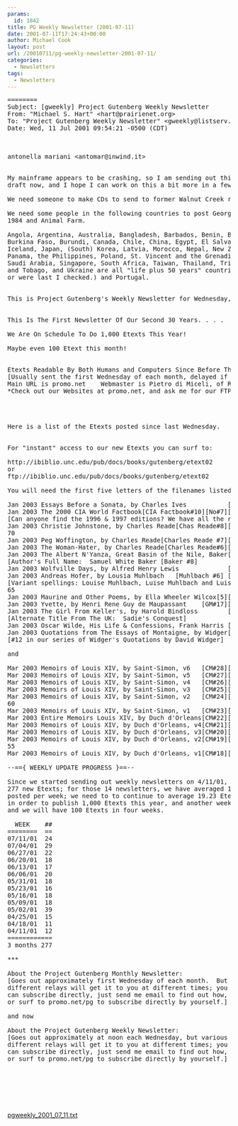 ```yaml
---
params:
  id: 1842
title: PG Weekly Newsletter (2001-07-11)
date: 2001-07-11T17:24:43+00:00
author: Michael Cook
layout: post
url: /20010711/pg-weekly-newsletter-2001-07-11/
categories:
  - Newsletters
tags:
  - Newsletters
---
```

<pre>========
Subject: [gweekly] Project Gutenberg Weekly Newsletter
From: "Michael S. Hart" &lt;hart@prairienet.org&gt;
To: "Project Gutenberg Weekly Newsletter" &lt;gweekly@listserv.unc.edu&gt;
Date: Wed, 11 Jul 2001 09:54:21 -0500 (CDT)



antonella mariani &lt;antomar@inwind.it&gt;


My mainframe appears to be crashing, so I am sending out this VERY ROUGH
draft now, and I hope I can work on this a bit more in a few hours. . . .

We need someone to make CDs to send to former Walnut Creek readers.

We need some people in the following countries to post George Orwell's
1984 and Animal Farm.

Angola, Argentina, Australia, Bangladesh, Barbados, Benin, Bulgaria,
Burkina Faso, Burundi, Canada, Chile, China, Egypt, El Salvador,
Iceland, Japan, (South) Korea, Latvia, Morocco, Nepal, New Zealand,
Panama, the Philippines, Poland, St. Vincent and the Grenadines,
Saudi Arabia, Singapore, South Africa, Taiwan, Thailand, Trinidad
and Tobago, and Ukraine are all "life plus 50 years" countries,
or were last I checked.) and Portugal.


This is Project Gutenberg's Weekly Newsletter for Wednesday, July 11, 2001


This Is The First Newsletter Of Our Second 30 Years. . . .

We Are On Schedule To Do 1,000 Etexts This Year!

Maybe even 100 Etext this month!


Etexts Readable By Both Humans and Computers Since Before The Internet
[Usually sent the first Wednesday of each month, delayed if by relay.]
Main URL is promo.net    Webmaster is Pietro di Miceli, of Rome, Italy
*Check out our Websites at promo.net, and ask me for our FTP servers.*




Here is a list of the Etexts posted since last Wednesday.


For "instant" access to our new Etexts you can surf to:

http://ibiblio.unc.edu/pub/docs/books/gutenberg/etext02
or
ftp://ibiblio.unc.edu/pub/docs/books/gutenberg/etext02

You will need the first five letters of the filenames listed below.

Jan 2003 Essays Before a Sonata, by Charles Ives           [ivessxxx.xxx]3673
Jan 2003 The 2000 CIA World Factbook[CIA Factbook#10][No#7][world00x.xxx]3672
[Can anyone find the 1996 & 1997 editions? We have all the rest back to 1990]
Jan 2003 Christie Johnstone, by Charles Reade[Chas Reade#8][crstixxx.xxx]3671
70
Jan 2003 Peg Woffington, by Charles Reade[Charles Reade #7][pgwofxxx.xxx]3670
Jan 2003 The Woman-Hater, by Charles Reade[Charles Reade#6][wmnhtxxx.xxx]3669
Jan 2003 The Albert N'Yanza, Great Basin of the Nile, Baker[angbnxxx.xxx]3668
[Author's Full Name:  Samuel White Baker [Baker #8]
Jan 2003 Wolfville Days, by Alfred Henry Lewis             [wlfdzxxx.xxx]3667
Jan 2003 Andreas Hofer, by Lousia Muhlbach   [Muhlbach #6] [hoferxxx.xxx]3666
[Variant spellings: Louise Muhlbach, Luise Muhlbach and Luise von Muhlbach]
65
Jan 2003 Maurine and Other Poems, by Ella Wheeler Wilcox[5][maurnxxx.xxx]3665
Jan 2003 Yvette, by Henri Rene Guy de Maupassant    [GM#17][yvttexxx.xxx]3664
Jan 2003 The Girl From Keller's, by Harold Bindloss        [tgfksxxx.xxx]3663
[Alternate Title From The UK:  Sadie's Conquest]
Jan 2003 Oscar Wilde, His Life & Confessions, Frank Harris [owhlcxxx.xxx]3662
Jan 2003 Quotations from The Essays of Montaigne, by Widger[dwqmnxxx.xxx]3661
[#12 in our series of Widger's Quotations by David Widger]

and

Mar 2003 Memoirs of Louis XIV, by Saint-Simon, v6   [CM#28][cm28bxxx.xxx]3865
Mar 2003 Memoirs of Louis XIV, by Saint-Simon, v5   [CM#27][cm27bxxx.xxx]3864
Mar 2003 Memoirs of Louis XIV, by Saint-Simon, v4   [CM#26][cm26bxxx.xxx]3863
Mar 2003 Memoirs of Louis XIV, by Saint-Simon, v3   [CM#25][cm25bxxx.xxx]3862
Mar 2003 Memoirs of Louis XIV, by Saint-Simon, v2   [CM#24][cm24bxxx.xxx]3861
60
Mar 2003 Memoirs of Louis XIV, by Saint-Simon, v1   [CM#23][cm23bxxx.xxx]3860
Mar 2003 Entire Memoirs Louis XIV, by Duch d'Orleans[CM#22][cm22bxxx.xxx]3859
Mar 2003 Memoirs of Louis XIV, by Duch d'Orleans, v4[CM#21][cm21bxxx.xxx]3858
Mar 2003 Memoirs of Louis XIV, by Duch d'Orleans, v3[CM#20][cm20bxxx.xxx]3857
Mar 2003 Memoirs of Louis XIV, by Duch d'Orleans, v2[CM#19][cm19bxxx.xxx]3856
55
Mar 2003 Memoirs of Louis XIV, by Duch d'Orleans, v1[CM#18][cm18bxxx.xxx]3855

--=={ WEEKLY UPDATE PROGRESS }==--

Since we started sending out weekly newsletters on 4/11/01, we have posted
277 new Etexts; for those 14 newsletters, we have averaged 19.78 Etexts
posted per week; we need to to continue to average 19.23 Etexts per week
in order to publish 1,000 Etexts this year, and another week like this,
and we will have 100 Etexts in four weeks.

  WEEK    ##
========  ==
07/11/01  24
07/04/01  29
06/27/01  22
06/20/01  18
06/13/01  17
06/06/01  20
05/31/01  18
05/23/01  16
05/16/01  18
05/09/01  18
05/02/01  39
04/25/01  15
04/18/01  11
04/11/01  12
============
3 months 277

***

About the Project Gutenberg Monthly Newsletter:
[Goes out approximately first Wednesday of each month.  But
different relays will get it to you at different times; you
can subscribe directly, just send me email to find out how,
or surf to promo.net/pg to subscribe directly by yourself.]

and now

About the Project Gutenberg Weekly Newsletter:
[Goes out approximately at noon each Wednesday, but various
different relays will get it to you at different times; you
can subscribe directly, just send me email to find out how,
or surf to promo.net/pg to subscribe directly by yourself.]






</pre>

<a href="/nl_archives/2001/pgweekly_2001_07_11.txt" target="_blank" rel="nofollow">pgweekly_2001_07_11.txt</a>

